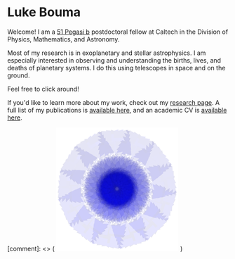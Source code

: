 # Luke Bouma

Welcome!  I am a [51 Pegasi
b](https://www.hsfoundation.org/fellow/luke-bouma-ph-d-candidate/) postdoctoral
fellow at Caltech in the Division of Physics, Mathematics, and Astronomy. 

Most of my research is in exoplanetary and stellar astrophysics.  I am
especially interested in observing and understanding the births, lives, and
deaths of planetary systems.  I do this using telescopes in space and on the
ground.

Feel free to click around!

If you'd like to learn more about my work, check out my [research
page](http://lgbouma.com/research/).  A full list of my publications is
[available
here](https://ui.adsabs.harvard.edu/public-libraries/uXPWdyI2RH2T-Sv0rcwUwA),
and an academic CV is [available here](/pdfs/LukeBouma_CV_Fall_2022.pdf).

[comment]: <> ( ![nifty](/images/nifty.png) )
